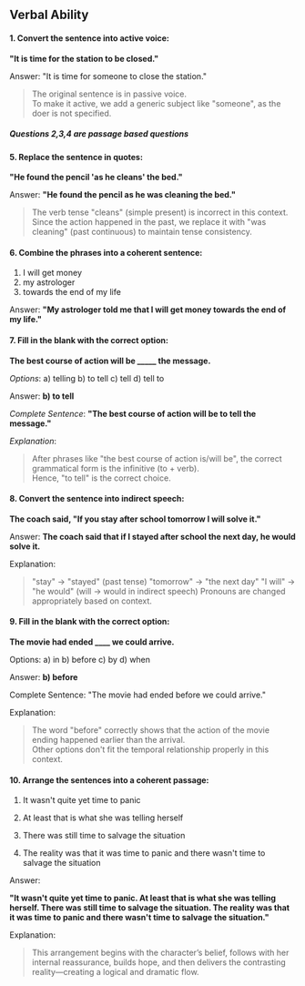 ## Verbal Ability

#### 1. Convert the sentence into active voice:
**"It is time for the station to be closed."**

Answer:
"It is time for someone to close the station."

>The original sentence is in passive voice.<br> To make it active, we add a generic subject like "someone", as the doer is not specified.

##### Questions 2,3,4 are passage based questions

#### 5. Replace the sentence in quotes:
**"He found the pencil 'as he cleans' the bed."**

Answer:
**"He found the pencil as he was cleaning the bed."**

>The verb tense "cleans" (simple present) is incorrect in this context.<br> Since the action happened in the past, we replace it with "was cleaning" (past continuous) to maintain tense consistency.

#### 6. Combine the phrases into a coherent sentence:

1. I will get money
2. my astrologer
3. towards the end of my life

Answer:
**"My astrologer told me that I will get money towards the end of my life."**

#### 7. Fill in the blank with the correct option:
**The best course of action will be _____ the message.**

*Options*:
a) telling
b) to tell
c) tell
d) tell to

Answer:
**b) to tell**

*Complete Sentence*:
**"The best course of action will be to tell the message."**

*Explanation*:
>After phrases like "the best course of action is/will be", the correct grammatical form is the infinitive (to + verb).<br> Hence, "to tell" is the correct choice.

#### 8. Convert the sentence into indirect speech:
**The coach said, "If you stay after school tomorrow I will solve it."**

Answer:
**The coach said that if I stayed after school the next day, he would solve it.**

Explanation:

>"stay" → "stayed" (past tense)
"tomorrow" → "the next day"
"I will" → "he would" (will → would in indirect speech)
Pronouns are changed appropriately based on context.

#### 9. Fill in the blank with the correct option:
**The movie had ended ____ we could arrive.**

Options:
a) in
b) before
c) by
d) when

Answer:
**b) before**

Complete Sentence:
"The movie had ended before we could arrive."

Explanation:
>The word "before" correctly shows that the action of the movie ending happened earlier than the arrival.<br> Other options don't fit the temporal relationship properly in this context.

#### 10. Arrange the sentences into a coherent passage:

1. It wasn't quite yet time to panic

2. At least that is what she was telling herself

3. There was still time to salvage the situation

4. The reality was that it was time to panic and there wasn't time to salvage the situation

Answer:

**"It wasn't quite yet time to panic. At least that is what she was telling herself. There was still time to salvage the situation. The reality was that it was time to panic and there wasn't time to salvage the situation."**

Explanation:
>This arrangement begins with the character’s belief, follows with her internal reassurance, builds hope, and then delivers the contrasting reality—creating a logical and dramatic flow.
